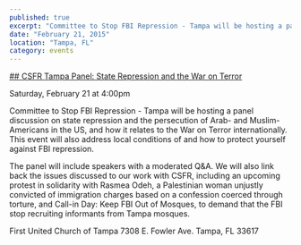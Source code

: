 ```yaml
---
published: true
excerpt: "Committee to Stop FBI Repression - Tampa will be hosting a panel discussion on state repression and the persecution of Arab- and Muslim-Americans in the US, and how it relates to the War on Terror internationally."
date: "February 21, 2015"
location: "Tampa, FL"
category: events
---
```


[## CSFR Tampa Panel: State Repression and the War on Terror](https://www.facebook.com/events/444820445667294/)

Saturday, February 21 at 4:00pm

Committee to Stop FBI Repression - Tampa will be hosting a panel discussion on state repression and the persecution of Arab- and Muslim-Americans in the US, and how it relates to the War on Terror internationally. This event will also address local conditions of and how to protect yourself against FBI repression. 

The panel will include speakers with a moderated Q&A. We will also link back the issues discussed to our work with CSFR, including an upcoming protest in solidarity with Rasmea Odeh, a Palestinian woman unjustly convicted of immigration charges based on a confession coerced through torture, and Call-in Day: Keep FBI Out of Mosques, to demand that the FBI stop recruiting informants from Tampa mosques.

First United Church of Tampa
7308 E. Fowler Ave.
Tampa, FL 33617
